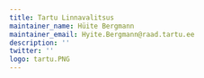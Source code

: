 ```yaml
---
title: Tartu Linnavalitsus
maintainer_name: Hüite Bergmann
maintainer_email: Hyite.Bergmann@raad.tartu.ee
description: '' 
twitter: ''
logo: tartu.PNG
---
```

